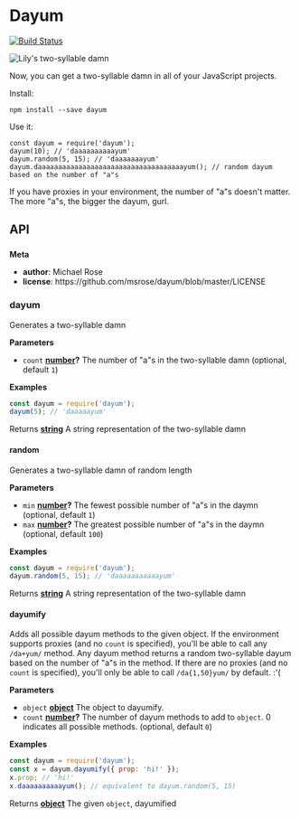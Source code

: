 # Dayum

[![Build Status](https://travis-ci.org/msrose/dayum.svg?branch=master)](https://travis-ci.org/msrose/dayum)

![Lily's two-syllable damn](http://25.media.tumblr.com/tumblr_lys6fkVfhK1qzfp7bo1_500.png)

Now, you can get a two-syllable damn in all of your JavaScript projects.

Install:

    npm install --save dayum

Use it:

    const dayum = require('dayum');
    dayum(10); // 'daaaaaaaaaayum'
    dayum.random(5, 15); // 'daaaaaaayum'
    dayum.daaaaaaaaaaaaaaaaaaaaaaaaaaaaaaaaaaaayum(); // random dayum based on the number of "a"s

If you have proxies in your environment, the number of "a"s doesn't matter. The more "a"s, the bigger the dayum, gurl.

## API

<!-- Generated by documentation.js. Update this documentation by updating the source code. -->

### 

**Meta**

-   **author**: Michael Rose
-   **license**: https&#x3A;//github.com/msrose/dayum/blob/master/LICENSE

### dayum

Generates a two-syllable damn

**Parameters**

-   `count` **[number](https://developer.mozilla.org/en-US/docs/Web/JavaScript/Reference/Global_Objects/Number)?** The number of "a"s in the two-syllable damn (optional, default `1`)

**Examples**

```javascript
const dayum = require('dayum');
dayum(5); // 'daaaaayum'
```

Returns **[string](https://developer.mozilla.org/en-US/docs/Web/JavaScript/Reference/Global_Objects/String)** A string representation of the two-syllable damn

#### random

Generates a two-syllable damn of random length

**Parameters**

-   `min` **[number](https://developer.mozilla.org/en-US/docs/Web/JavaScript/Reference/Global_Objects/Number)?** The fewest possible number of "a"s in the daymn (optional, default `1`)
-   `max` **[number](https://developer.mozilla.org/en-US/docs/Web/JavaScript/Reference/Global_Objects/Number)?** The greatest possible number of "a"s in the daymn (optional, default `100`)

**Examples**

```javascript
const dayum = require('dayum');
dayum.random(5, 15); // 'daaaaaaaaaaayum'
```

Returns **[string](https://developer.mozilla.org/en-US/docs/Web/JavaScript/Reference/Global_Objects/String)** A string representation of the two-syllable damn

#### dayumify

Adds all possible dayum methods to the given object.
If the environment supports proxies (and no `count` is specified),
you'll be able to call any `/da+yum/` method. Any dayum method returns a random two-syllable
dayum based on the number of "a"s in the method.
If there are no proxies (and no `count` is specified),
you'll only be able to call `/da{1,50}yum/` by default. :'(

**Parameters**

-   `object` **[object](https://developer.mozilla.org/en-US/docs/Web/JavaScript/Reference/Global_Objects/Object)** The object to dayumify.
-   `count` **[number](https://developer.mozilla.org/en-US/docs/Web/JavaScript/Reference/Global_Objects/Number)?** The number of dayum methods to add to `object`. 0 indicates all possible methods. (optional, default `0`)

**Examples**

```javascript
const dayum = require('dayum');
const x = dayum.dayumify({ prop: 'hi!' });
x.prop; // 'hi!'
x.daaaaaaaaaayum(); // equivalent to dayum.random(5, 15)
```

Returns **[object](https://developer.mozilla.org/en-US/docs/Web/JavaScript/Reference/Global_Objects/Object)** The given `object`, dayumified
